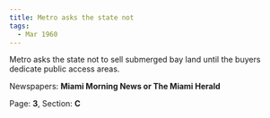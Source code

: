 ```yaml
---  
title: Metro asks the state not  
tags:  
  - Mar 1960  
---  
```

  
Metro asks the state not to sell submerged bay land until the buyers dedicate public access areas.  
  
Newspapers: **Miami Morning News or The Miami Herald**  
  
Page: **3**, Section: **C** 
